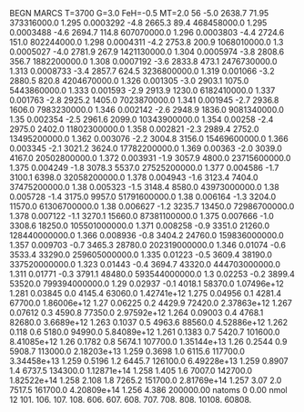 BEGN
MARCS T=3700 G=3.0 FeH=-0.5 MT=2.0
                  56
-5.0 2638.7 71.95 373316000.0 1.295 0.0003292 
-4.8 2665.3 89.4 468458000.0 1.295 0.0003488 
-4.6 2694.7 114.8 607070000.0 1.296 0.0003803 
-4.4 2724.6 151.0 802244000.0 1.298 0.0004311 
-4.2 2753.8 200.9 1068010000.0 1.3 0.0005027 
-4.0 2781.9 267.9 1421130000.0 1.304 0.0005974 
-3.8 2808.6 356.7 1882200000.0 1.308 0.0007192 
-3.6 2833.8 473.1 2476730000.0 1.313 0.0008733 
-3.4 2857.7 624.5 3236800000.0 1.319 0.001066 
-3.2 2880.5 820.8 4204670000.0 1.326 0.001305 
-3.0 2903.1 1075.0 5443860000.0 1.333 0.001593 
-2.9 2913.9 1230.0 6182410000.0 1.337 0.001763 
-2.8 2925.2 1405.0 7023870000.0 1.341 0.001945 
-2.7 2936.8 1606.0 7983230000.0 1.346 0.002142 
-2.6 2948.9 1836.0 9081340000.0 1.35 0.002354 
-2.5 2961.6 2099.0 10343900000.0 1.354 0.00258 
-2.4 2975.0 2402.0 11802300000.0 1.358 0.002821 
-2.3 2989.4 2752.0 13495200000.0 1.362 0.003076 
-2.2 3004.8 3156.0 15469600000.0 1.366 0.003345 
-2.1 3021.2 3624.0 17782200000.0 1.369 0.00363 
-2.0 3039.0 4167.0 20502800000.0 1.372 0.003931 
-1.9 3057.9 4800.0 23715600000.0 1.375 0.004249 
-1.8 3078.3 5537.0 27525200000.0 1.377 0.004586 
-1.7 3100.1 6398.0 32058200000.0 1.378 0.004943 
-1.6 3123.4 7404.0 37475200000.0 1.38 0.005323 
-1.5 3148.4 8580.0 43973000000.0 1.38 0.005728 
-1.4 3175.0 9957.0 51791600000.0 1.38 0.006164 
-1.3 3204.0 11570.0 61306700000.0 1.38 0.006627 
-1.2 3235.7 13450.0 72986700000.0 1.378 0.007122 
-1.1 3270.1 15660.0 87381100000.0 1.375 0.007666 
-1.0 3308.6 18250.0 105501000000.0 1.371 0.008258 
-0.9 3351.0 21260.0 128440000000.0 1.366 0.008936 
-0.8 3404.2 24760.0 159836000000.0 1.357 0.009703 
-0.7 3465.3 28780.0 202319000000.0 1.346 0.01074 
-0.6 3533.4 33290.0 259605000000.0 1.335 0.01223 
-0.5 3609.4 38190.0 337520000000.0 1.323 0.01443 
-0.4 3694.7 43320.0 444703000000.0 1.311 0.01771 
-0.3 3791.1 48480.0 593544000000.0 1.3 0.02253 
-0.2 3899.4 53520.0 799394000000.0 1.29 0.02937 
-0.1 4018.1 58370.0 1.07496e+12 1.281 0.03845 
0.0 4145.4 63060.0 1.42741e+12 1.275 0.04956 
0.1 4281.4 67700.0 1.86006e+12 1.27 0.06225 
0.2 4429.9 72420.0 2.37863e+12 1.267 0.07612 
0.3 4590.8 77350.0 2.97592e+12 1.264 0.09003 
0.4 4768.1 82680.0 3.6689e+12 1.263 0.1037 
0.5 4963.6 88560.0 4.52886e+12 1.262 0.118 
0.6 5180.0 94990.0 5.84089e+12 1.261 0.1383 
0.7 5420.7 101600.0 8.41085e+12 1.26 0.1782 
0.8 5674.1 107700.0 1.35144e+13 1.26 0.2544 
0.9 5908.7 113000.0 2.18203e+13 1.259 0.3698 
1.0 6115.6 117700.0 3.34458e+13 1.259 0.5196 
1.2 6445.7 126100.0 6.49228e+13 1.259 0.8907 
1.4 6737.5 134300.0 1.12871e+14 1.258 1.405 
1.6 7007.0 142700.0 1.82522e+14 1.258 2.108 
1.8 7265.2 151700.0 2.81769e+14 1.257 3.07 
2.0 7517.5 161700.0 4.20809e+14 1.256 4.386 
200000.00
natoms              0      0.00
nmol          12
          101.         106.       107.      108.         606.        607.        608.
          707.         708.       808.    10108.       60808.
